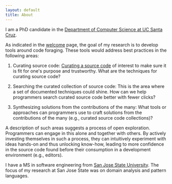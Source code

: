 ```yaml
---
layout: default
title: About
---
```


I am a PhD candidate in the [Department of Computer Science at UC Santa Cruz](http://cs.soe.ucsc.edu/).

As indicated in the [welcome](http://huascarsanchez.com) page, the goal of my research is to develop tools around code foraging. These tools would address best practices in the following areas:  

1. Curating source code: [Curating a source code](#) of interest to make sure it is fit for one's purpose and trustworthy. What are the techniques for curating source code?

2. Searching the curated collection of source code: This is the area where a set of documented techniques could shine. How can we help programmers search curated source code better with fewer clicks?

3. Synthesizing solutions from the contributions of the many: What tools or approaches can programmers use to craft solutions from the contributions of the many (e.g., curated source code collections)? 

A description of such areas suggests a process of open exploration. Programmers can engage in this alone and together with others. By actively investing themselves in such a process, they can intuitively experiment with ideas hands-on and thus unlocking know-how, leading to more confidence in the source code found before their consumption in a development environment (e.g., editors).

I have a MS in software engineering from [San Jose State University](http://www.sjsu.edu/). The
focus of my research at San Jose State was on domain analysis and pattern languages.